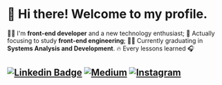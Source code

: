 # 👋 Hi there! Welcome to my profile.

👨‍💻 I'm **front-end developer** and a new technology enthusiast;
🎯 Actually focusing to study **front-end engineering**;
👨‍🎓 Currently graduating in **Systems Analysis and Development**.
🔥 Every lessons learned 🎧


## [![Linkedin Badge](https://img.shields.io/badge/-LinkedIn-0077B5?style=flat&logo=Linkedin&logoColor=white)](https://www.linkedin.com/in/bryan-matheus/) [![Medium](https://img.shields.io/badge/-medium-242A2D?style=flat&logo=medium&logoColor=white)](https://medium.com/@bryan.matheusbmf) [![Instagram](https://img.shields.io/badge/-instagram-D42F8A?style=flat&logo=instagram&logoColor=white)](https://www.instagram.com/bmatheusz/)

